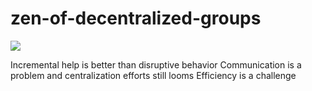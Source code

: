 # zen-of-decentralized-groups
![](https://i.creativecommons.org/p/zero/1.0/88x31.png)

Incremental help is better than disruptive behavior
Communication is a problem and centralization efforts still looms
Efficiency is a challenge
